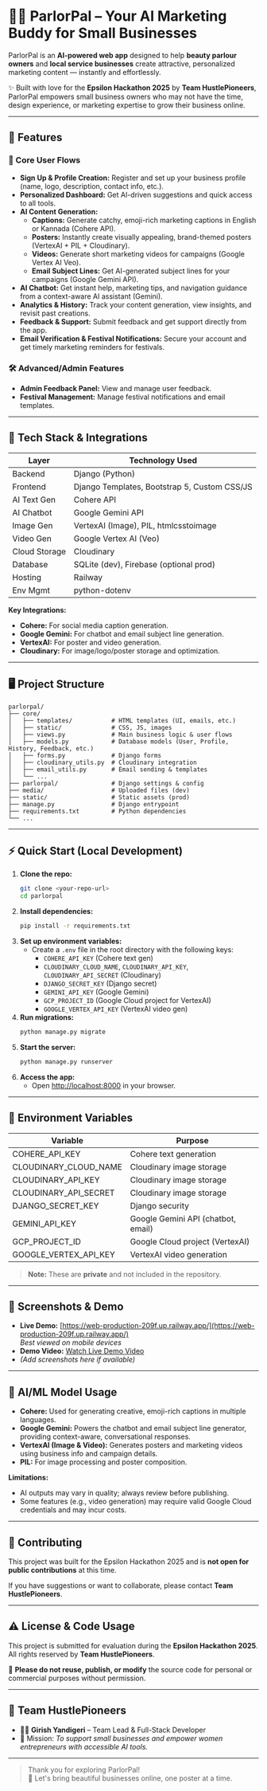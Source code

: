 # 💅🏻 ParlorPal – Your AI Marketing Buddy for Small Businesses

ParlorPal is an **AI-powered web app** designed to help **beauty parlour owners** and **local service businesses** create attractive, personalized marketing content — instantly and effortlessly.

✨ Built with love for the **Epsilon Hackathon 2025** by **Team HustlePioneers**, ParlorPal empowers small business owners who may not have the time, design experience, or marketing expertise to grow their business online.

---

## 🌟 Features

### 🚀 Core User Flows
- **Sign Up & Profile Creation:** Register and set up your business profile (name, logo, description, contact info, etc.).
- **Personalized Dashboard:** Get AI-driven suggestions and quick access to all tools.
- **AI Content Generation:**
  - **Captions:** Generate catchy, emoji-rich marketing captions in English or Kannada (Cohere API).
  - **Posters:** Instantly create visually appealing, brand-themed posters (VertexAI + PIL + Cloudinary).
  - **Videos:** Generate short marketing videos for campaigns (Google Vertex AI Veo).
  - **Email Subject Lines:** Get AI-generated subject lines for your campaigns (Google Gemini API).
- **AI Chatbot:** Get instant help, marketing tips, and navigation guidance from a context-aware AI assistant (Gemini).
- **Analytics & History:** Track your content generation, view insights, and revisit past creations.
- **Feedback & Support:** Submit feedback and get support directly from the app.
- **Email Verification & Festival Notifications:** Secure your account and get timely marketing reminders for festivals.

### 🛠️ Advanced/Admin Features
- **Admin Feedback Panel:** View and manage user feedback.
- **Festival Management:** Manage festival notifications and email templates.

---

## 🧠 Tech Stack & Integrations

| Layer         | Technology Used           |
|---------------|--------------------------|
| Backend       | Django (Python)           |
| Frontend      | Django Templates, Bootstrap 5, Custom CSS/JS |
| AI Text Gen   | Cohere API                |
| AI Chatbot    | Google Gemini API         |
| Image Gen     | VertexAI (Image), PIL, htmlcsstoimage |
| Video Gen     | Google Vertex AI (Veo)    |
| Cloud Storage | Cloudinary                |
| Database      | SQLite (dev), Firebase (optional prod) |
| Hosting       | Railway                   |
| Env Mgmt      | python-dotenv             |

**Key Integrations:**
- **Cohere:** For social media caption generation.
- **Google Gemini:** For chatbot and email subject line generation.
- **VertexAI:** For poster and video generation.
- **Cloudinary:** For image/logo/poster storage and optimization.

---

## 🖥️ Project Structure

```
parlorpal/
├── core/
│   ├── templates/           # HTML templates (UI, emails, etc.)
│   ├── static/              # CSS, JS, images
│   ├── views.py             # Main business logic & user flows
│   ├── models.py            # Database models (User, Profile, History, Feedback, etc.)
│   ├── forms.py             # Django forms
│   ├── cloudinary_utils.py  # Cloudinary integration
│   ├── email_utils.py       # Email sending & templates
│   └── ...
├── parlorpal/               # Django settings & config
├── media/                   # Uploaded files (dev)
├── static/                  # Static assets (prod)
├── manage.py                # Django entrypoint
├── requirements.txt         # Python dependencies
└── ...
```

---

## ⚡ Quick Start (Local Development)

1. **Clone the repo:**
   ```bash
   git clone <your-repo-url>
   cd parlorpal
   ```
2. **Install dependencies:**
   ```bash
   pip install -r requirements.txt
   ```
3. **Set up environment variables:**
   - Create a `.env` file in the root directory with the following keys:
     - `COHERE_API_KEY` (Cohere text gen)
     - `CLOUDINARY_CLOUD_NAME`, `CLOUDINARY_API_KEY`, `CLOUDINARY_API_SECRET` (Cloudinary)
     - `DJANGO_SECRET_KEY` (Django secret)
     - `GEMINI_API_KEY` (Google Gemini)
     - `GCP_PROJECT_ID` (Google Cloud project for VertexAI)
     - `GOOGLE_VERTEX_API_KEY` (VertexAI video gen)
4. **Run migrations:**
   ```bash
   python manage.py migrate
   ```
5. **Start the server:**
   ```bash
   python manage.py runserver
   ```
6. **Access the app:**
   - Open [http://localhost:8000](http://localhost:8000) in your browser.

---

## 🔑 Environment Variables

| Variable                  | Purpose                        |
|---------------------------|--------------------------------|
| COHERE_API_KEY            | Cohere text generation         |
| CLOUDINARY_CLOUD_NAME     | Cloudinary image storage       |
| CLOUDINARY_API_KEY        | Cloudinary image storage       |
| CLOUDINARY_API_SECRET     | Cloudinary image storage       |
| DJANGO_SECRET_KEY         | Django security                |
| GEMINI_API_KEY            | Google Gemini API (chatbot, email) |
| GCP_PROJECT_ID            | Google Cloud project (VertexAI) |
| GOOGLE_VERTEX_API_KEY     | VertexAI video generation      |

> **Note:** These are **private** and not included in the repository.

---

## 📸 Screenshots & Demo

- **Live Demo:** [https://web-production-209f.up.railway.app/](https://web-production-209f.up.railway.app/)  
  *Best viewed on mobile devices*
- **Demo Video:** [Watch Live Demo Video](https://drive.google.com/drive/folders/1oNkoA-bDattusrEVzLRwbasv8VjUAB0u?usp=sharing)
- *(Add screenshots here if available)*

---

## 🤖 AI/ML Model Usage
- **Cohere:** Used for generating creative, emoji-rich captions in multiple languages.
- **Google Gemini:** Powers the chatbot and email subject line generator, providing context-aware, conversational responses.
- **VertexAI (Image & Video):** Generates posters and marketing videos using business info and campaign details.
- **PIL:** For image processing and poster composition.

**Limitations:**
- AI outputs may vary in quality; always review before publishing.
- Some features (e.g., video generation) may require valid Google Cloud credentials and may incur costs.

---

## 📝 Contributing

This project was built for the Epsilon Hackathon 2025 and is **not open for public contributions** at this time.

If you have suggestions or want to collaborate, please contact **Team HustlePioneers**.

---

## ⚠️ License & Code Usage

This project is submitted for evaluation during the **Epsilon Hackathon 2025**.  
All rights reserved by **Team HustlePioneers**.

🚫 **Please do not reuse, publish, or modify** the source code for personal or commercial purposes without permission.

---

## 🙌 Team HustlePioneers

- 👨‍💻 **Girish Yandigeri** – Team Lead & Full-Stack Developer  
- 🎯 Mission: *To support small businesses and empower women entrepreneurs with accessible AI tools.*

---

> Thank you for exploring ParlorPal!  
> 💖 Let's bring beautiful businesses online, one poster at a time.
